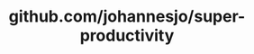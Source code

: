 ---
layout: post
title: github.com/johannesjo/super-productivity
categories: link
tags: [انگلیسی, گیت‌هاب, برنامه‌نویسی]
---